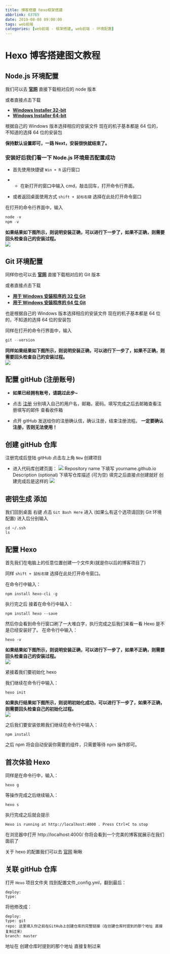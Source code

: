 ```yaml
---
title: 博客搭建 hexo框架搭建
abbrlink: 63785
date: 2019-08-08 09:00:00
tags: web前端
categories: [web前端 - 框架搭建, web前端 - 环境配置]
---
```


# Hexo 博客搭建图文教程

## **Node.js** 环境配置 

我们可以去 [**官网**](https://nodejs.org/en/) 直接下载相对应的 node 版本

或者直接点击下载

- [**Windows Installer 32-bit**](https://nodejs.org/dist/v4.2.3/node-v4.2.3-x86.msi)
- [**Windows Installer 64-bit**](https://nodejs.org/dist/v4.2.3/node-v4.2.3-x64.msi)

根据自己的 Windows 版本选择相应的安装文件 现在的机子基本都是 64 位的，不知道的选择 64 位的安装包

**保持默认设置即可，一路 Next，安装很快就结束了。**

### 安装好后我们看一下 **Node.js** 环境是否配置成功

- 首先使用快捷键 `Win + R` 运行窗口
- - 在新打开的窗口中输入 cmd，敲击回车，打开命令行界面。

- 或者返回桌面使用方式 `shift + 鼠标右键` 选择在此处打开命令窗口

在打开的命令行界面中，输入

```JavaScript
node -v
npm -v
```

**如果结果如下图所示，则说明安装正确，可以进行下一步了，如果不正确，则需要回头检查自己的安装过程。** <br/>
![](/images/day6/test.png)

## **Git** 环境配置 

同样你也可以去 [**官网**](https://git-scm.com/) 直接下载相对应的 Git 版本

或者直接点击下载

- [**用于 Windows 安装程序的 32 位 Git**](https://github.com/git-for-windows/git/releases/download/v2.22.0.windows.1/Git-2.22.0-32-bit.exe)
- [**用于 Windows 安装程序的 64 位 Git**](https://github.com/git-for-windows/git/releases/download/v2.22.0.windows.1/Git-2.22.0-64-bit.exe)

也是根据自己的 Windows 版本选择相应的安装文件 现在的机子基本都是 64 位的，不知道的选择 64 位的安装包

同样在打开的命令行界面中，输入

```JavaScript
git --version
```

**同样如果结果如下图所示，则说明安装正确，可以进行下一步了，如果不正确，则需要回头检查自己的安装过程。** <br/>
![](/images/day6/test1.png)

## 配置 gitHub (注册账号)

- **如果已经拥有账号，请跳过此步~**

- 点击 [注册](https://github.com/) 分别填入自己的用户名，邮箱，密码。填写完成之后去邮箱查看注册填写的邮件 查看收件箱
- 点开 gitHub 发送给你的注册确认信，确认注册，结束注册流程。
  **一定要确认注册，否则无法使用！**

## 创建 gitHub 仓库

注册完成后登陆 gitHub 点击左上角 `New` 创建项目

- 进入代码库创建页面：
  ![](/images/day6/test2.png)
  Repository name 下填写 yourname.github.io
  Description (optional) 下填写仓库描述 (可为空)
  填完之后直接点创建就好
  创建完成后是这样的
  ![](/images/day6/test5.png)

## 密钥生成 添加

我们回到桌面 右键 点击 `Git Bash Here` 进入 (如果么有这个选项请回到 Git 环境配置)
进入后分别输入

```javasript
cd ~/.ssh
ls
```

## 配置 Hexo

首先我们在电脑上的任意位置创建一个文件夹(就是你以后的博客项目了)

同样 `shift + 鼠标右键` 选择在此处打开命令窗口。

在命令行中输入：

```javasript
npm install hexo-cli -g
```

执行完之后 接着在命令行中输入：

```javasript
npm install hexo --save
```

然后你会看到命令行窗口刷了一大堆白字，执行完成之后我们来看一看 Hexo 是不是已经安装好了。 在命令行中输入：

```javasript
hexo -v
```

**如果结果如下图所示，则说明安装正确，可以进行下一步了，如果不正确，则需要回头检查自己的安装过程。** <br/>
![](/images/day6/test3.png)

紧接着我们要初始化 hexo

我们继续在命令行中输入：

```javasript
hexo init
```

**如果执行结果如下图所示，则说明初始化成功，可以进行下一步了，如果不正确，则需要回头检查自己的初始化过程。** <br/>
![](/images/day6/test4.png)

之后我们要安装依赖我们继续在命令行中输入：

```javasript
npm install
```

之后 npm 将会自动安装你需要的组件，只需要等待 npm 操作即可。

## 首次体验 Hexo

同样是在命令行中，输入：

```javasript
hexo g
```

等操作完成之后继续输入：

```javasript
hexo s
```

执行完成之后就会提示

```javasript
Hexo is running at http://localhost:4000 . Press Ctrl+C to stop
```

在浏览器中打开 http://localhost:4000/ 你将会看到一个完美的博客就展示在我们面前了

关于 hexo 的配置我们可以去 [官网](https://hexo.io/zh-cn/) 瞅瞅

## 关联 gitHub 仓库

打开 `Hexo` 项目文件夹 找到配置文件\_config.yml，翻到最后：

```javasript
deploy:
type:
```

将他修改成：

```javasript
deploy:
type: git
repo: 这里填入你之前在GitHub上创建仓库的完整链接（在创建仓库时提到的那个地址 直接复制过来）
branch: master
```

地址在 创建仓库时提到的那个地址 直接复制过来
